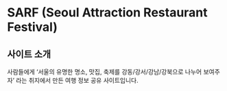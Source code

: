 # SARF (Seoul Attraction Restaurant Festival)

## 사이트 소개
사람들에게 ‘서울의 유명한 명소, 맛집, 축제를 강동/강서/강남/강북으로 나누어 보여주자’ 라는 취지에서 만든 여행 정보 공유 사이트입니다.
